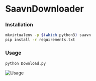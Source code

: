# SaavnDownloader

### Installation 

```sh
mkvirtualenv -p $(which python3) saavn
pip install -r requirements.txt
```

### Usage

```sh
python Download.py
```


![Usage](https://raw.githubusercontent.com/simararora7/SaavnDownloader/master/assets/usage.png)
